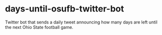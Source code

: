 # days-until-osufb-twitter-bot
Twitter bot that sends a daily tweet announcing how many days are left until the next Ohio State football game.
